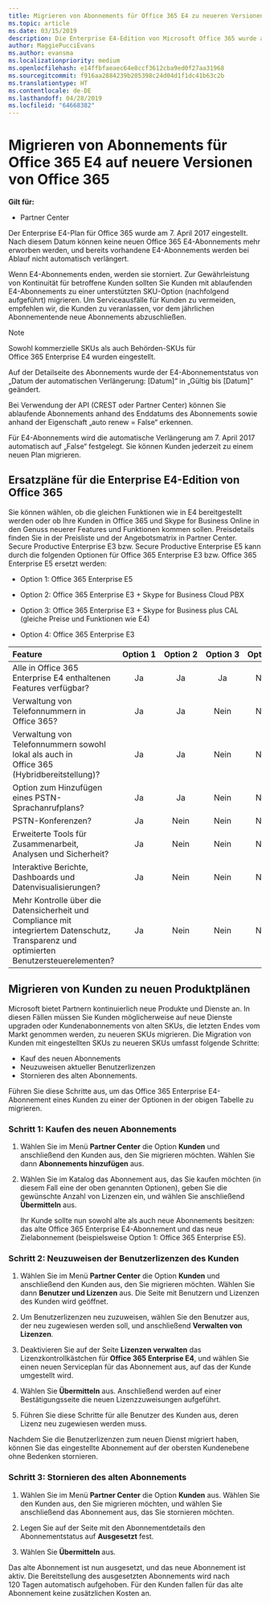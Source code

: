 ```yaml
---
title: Migrieren von Abonnements für Office 365 E4 zu neueren Versionen von Office 365 | Partner Center
ms.topic: article
ms.date: 03/15/2019
description: Die Enterprise E4-Edition von Microsoft Office 365 wurde am 7. April 2017 eingestellt. Hier erfahren Sie, wie Sie Ihre Kundenabonnements zu neueren Versionen von Office 365 migrieren.
author: MaggiePucciEvans
ms.author: evansma
ms.localizationpriority: medium
ms.openlocfilehash: e14ffbfaeaec64e8ccf3612cba9ed0f27aa31968
ms.sourcegitcommit: f916aa2884239b205398c24d04d1f1dc41b63c2b
ms.translationtype: HT
ms.contentlocale: de-DE
ms.lasthandoff: 04/28/2019
ms.locfileid: "64668382"
---
```

# <a name="migrate-office-365-e4-subscriptions-to-newer-office-365-versions"></a>Migrieren von Abonnements für Office 365 E4 auf neuere Versionen von Office 365

**Gilt für:**

-  Partner Center

Der Enterprise E4-Plan für Office 365 wurde am 7. April 2017 eingestellt. Nach diesem Datum können keine neuen Office 365 E4-Abonnements mehr erworben werden, und bereits vorhandene E4-Abonnements werden bei Ablauf nicht automatisch verlängert.

Wenn E4-Abonnements enden, werden sie storniert. Zur Gewährleistung von Kontinuität für betroffene Kunden sollten Sie Kunden mit ablaufenden E4-Abonnements zu einer unterstützten SKU-Option (nachfolgend aufgeführt) migrieren. Um Serviceausfälle für Kunden zu vermeiden, empfehlen wir, die Kunden zu veranlassen, vor dem jährlichen Abonnementende neue Abonnements abzuschließen. 

> [!NOTE]  
>  Sowohl kommerzielle SKUs als auch Behörden-SKUs für Office 365 Enterprise E4 wurden eingestellt.
 
Auf der Detailseite des Abonnements wurde der E4-Abonnementstatus von „Datum der automatischen Verlängerung: [Datum]“ in „Gültig bis [Datum]“ geändert. 

Bei Verwendung der API (CREST oder Partner Center) können Sie ablaufende Abonnements anhand des Enddatums des Abonnements sowie anhand der Eigenschaft „auto renew = False“ erkennen. 

Für E4-Abonnements wird die automatische Verlängerung am 7. April 2017 automatisch auf „False“ festgelegt. Sie können Kunden jederzeit zu einem neuen Plan migrieren. 

## <a name="office-365-enterprise-e4-edition-replacement-plans"></a>Ersatzpläne für die Enterprise E4-Edition von Office 365

Sie können wählen, ob die gleichen Funktionen wie in E4 bereitgestellt werden oder ob Ihre Kunden in Office 365 und Skype for Business Online in den Genuss neuerer Features und Funktionen kommen sollen. Preisdetails finden Sie in der Preisliste und der Angebotsmatrix in Partner Center. Secure Productive Enterprise E3 bzw. Secure Productive Enterprise E5 kann durch die folgenden Optionen für Office 365 Enterprise E3 bzw. Office 365 Enterprise E5 ersetzt werden:

- Option 1: Office 365 Enterprise E5

- Option 2: Office 365 Enterprise E3 + Skype for Business Cloud PBX

- Option 3: Office 365 Enterprise E3 + Skype for Business plus CAL (gleiche Preise und Funktionen wie E4)

- Option 4: Office 365 Enterprise E3


| Feature | Option 1 | Option 2 | Option 3 | Option 4 |
| :---    | :------: |   :---:  |   :---:  |   :---:  |
| Alle in Office 365 Enterprise E4 enthaltenen Features verfügbar? | Ja | Ja | Ja | Nein |
| Verwaltung von Telefonnummern in Office 365? | Ja | Ja | Nein | Nein |
| Verwaltung von Telefonnummern sowohl lokal als auch in Office 365 (Hybridbereitstellung)? | Ja | Ja | Nein | Nein |
| Option zum Hinzufügen eines PSTN-Sprachanrufplans? | Ja | Ja | Nein | Nein |
| PSTN-Konferenzen? | Ja | Nein | Nein | Nein |
| Erweiterte Tools für Zusammenarbeit, Analysen und Sicherheit? | Ja | Nein | Nein | Nein |
| Interaktive Berichte, Dashboards und Datenvisualisierungen? | Ja | Nein | Nein | Nein | 
| Mehr Kontrolle über die Datensicherheit und Compliance mit integriertem Datenschutz, Transparenz und optimierten Benutzersteuerelementen? | Ja | Nein | Nein | Nein | 

## <a name="transition-customers-to-new-product-plans"></a>Migrieren von Kunden zu neuen Produktplänen

Microsoft bietet Partnern kontinuierlich neue Produkte und Dienste an. In diesen Fällen müssen Sie Kunden möglicherweise auf neue Dienste upgraden oder Kundenabonnements von alten SKUs, die letzten Endes vom Markt genommen werden, zu neueren SKUs migrieren. Die Migration von Kunden mit eingestellten SKUs zu neueren SKUs umfasst folgende Schritte:

-   Kauf des neuen Abonnements
-   Neuzuweisen aktueller Benutzerlizenzen
-   Stornieren des alten Abonnements.

Führen Sie diese Schritte aus, um das Office 365 Enterprise E4-Abonnement eines Kunden zu einer der Optionen in der obigen Tabelle zu migrieren.

### <a name="step-1---purchase-the-new-subscription"></a>Schritt 1: Kaufen des neuen Abonnements

1. Wählen Sie im Menü **Partner Center** die Option **Kunden** und anschließend den Kunden aus, den Sie migrieren möchten. Wählen Sie dann **Abonnements hinzufügen** aus.

2. Wählen Sie im Katalog das Abonnement aus, das Sie kaufen möchten (in diesem Fall eine der oben genannten Optionen), geben Sie die gewünschte Anzahl von Lizenzen ein, und wählen Sie anschließend **Übermitteln** aus.

   Ihr Kunde sollte nun sowohl alte als auch neue Abonnements besitzen: das alte Office 365 Enterprise E4-Abonnement und das neue Zielabonnement (beispielsweise Option 1: Office 365 Enterprise E5).

### <a name="step-2---reassign-the-customers-users-licenses"></a>Schritt 2: Neuzuweisen der Benutzerlizenzen des Kunden

1. Wählen Sie im Menü **Partner Center** die Option **Kunden** und anschließend den Kunden aus, den Sie migrieren möchten. Wählen Sie dann **Benutzer und Lizenzen** aus. Die Seite mit Benutzern und Lizenzen des Kunden wird geöffnet.

2. Um Benutzerlizenzen neu zuzuweisen, wählen Sie den Benutzer aus, der neu zugewiesen werden soll, und anschließend **Verwalten von Lizenzen**.

3. Deaktivieren Sie auf der Seite **Lizenzen verwalten** das Lizenzkontrollkästchen für **Office 365 Enterprise E4**, und wählen Sie einen neuen Serviceplan für das Abonnement aus, auf das der Kunde umgestellt wird.

4. Wählen Sie **Übermitteln** aus. Anschließend werden auf einer Bestätigungsseite die neuen Lizenzzuweisungen aufgeführt.

5. Führen Sie diese Schritte für alle Benutzer des Kunden aus, deren Lizenz neu zugewiesen werden muss.

Nachdem Sie die Benutzerlizenzen zum neuen Dienst migriert haben, können Sie das eingestellte Abonnement auf der obersten Kundenebene ohne Bedenken stornieren.

### <a name="step-3---cancel-the-old-subscription"></a>Schritt 3: Stornieren des alten Abonnements

1. Wählen Sie im Menü **Partner Center** die Option **Kunden** aus. Wählen Sie den Kunden aus, den Sie migrieren möchten, und wählen Sie anschließend das Abonnement aus, das Sie stornieren möchten.

2. Legen Sie auf der Seite mit den Abonnementdetails den Abonnementstatus auf **Ausgesetzt** fest.

3. Wählen Sie **Übermitteln** aus.

Das alte Abonnement ist nun ausgesetzt, und das neue Abonnement ist aktiv. Die Bereitstellung des ausgesetzten Abonnements wird nach 120 Tagen automatisch aufgehoben. Für den Kunden fallen für das alte Abonnement keine zusätzlichen Kosten an.



 



